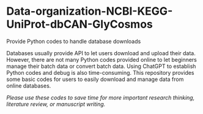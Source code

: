 # Data-organization-NCBI-KEGG-UniProt-dbCAN-GlyCosmos
Provide Python codes to handle database downloads

Databases usually provide API to let users download and upload their data. However, there are not many Python codes provided online to let beginners manage their batch data or convert batch data. Using ChatGPT to establish Python codes and debug is also time-consuming. This repository provides some basic codes for users to easily download and manage data from online databases. 

*Please use these codes to save time for more important research thinking, literature review, or manuscript writing.* 

